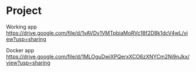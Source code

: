 # Project

Working app
https://drive.google.com/file/d/1vAVDv1VMTpbiaMoRVc18f2D8k1dcV4wL/view?usp=sharing

Docker app 
https://drive.google.com/file/d/1MLOguDwiXPQerxXCO6zXNYCm2Nj9nJkx/view?usp=sharing




